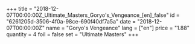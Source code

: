 +++
title = "2018-12-07T00:00:00Z_Ultimate_Masters_Goryo's_Vengeance_[en]_false"
id = "6261205d-3506-4f0a-98ce-690f40df7a5a"
date = "2018-12-07T00:00:00Z"
name = "Goryo's Vengeance"
lang = ["en"]
price = "1.88"
quantity = 4
foil = false
set = "Ultimate Masters"
+++
